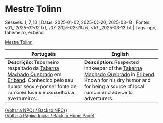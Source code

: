 
# Mestre Tolinn

Sessões: 1, 7, 10 | Datas: 2025-01-02, 2025-02-20, 2025-03-13 | Fontes: s01_-_2025-01-02.txt, s07_-_2025-02-20.txt, s10_-_2025-03-13.txt | Tags: npc, taberneiro, eribend

[Mestre Tolinn](mestre_tolinn.png)

| Português | English |
|-----------|---------|
| **Descrição:** Taberneiro respeitado da [Taberna Machado Quebrado](taberna_machado_quebrado.md) em [Eribend](eribend.md). Conhecido pelo seu humor seco e por ser fonte de rumores locais e conselhos a aventureiros. | **Description:** Respected innkeeper of the [Taberna Machado Quebrado](taberna_machado_quebrado.md) in [Eribend](eribend.md). Known for his dry humor and for being a source of local rumors and advice to adventurers. |

[(Voltar a NPCs / Back to NPCs)](npcs.md)  
[(Voltar à Página Inicial / Back to Home Page)](home.md)

